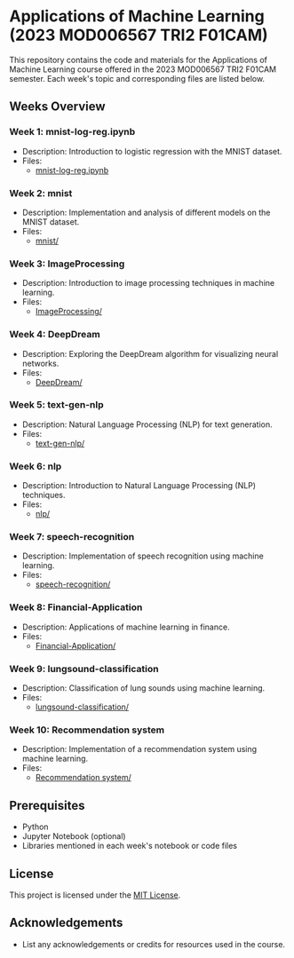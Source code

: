# Applications of Machine Learning (2023 MOD006567 TRI2 F01CAM)

This repository contains the code and materials for the Applications of Machine Learning course offered in the 2023 MOD006567 TRI2 F01CAM semester. Each week's topic and corresponding files are listed below.

## Weeks Overview

### Week 1: mnist-log-reg.ipynb

- Description: Introduction to logistic regression with the MNIST dataset.
- Files:
  - [mnist-log-reg.ipynb](week1/mnist-log-reg.ipynb)

### Week 2: mnist

- Description: Implementation and analysis of different models on the MNIST dataset.
- Files:
  - [mnist/](week2/)

### Week 3: ImageProcessing

- Description: Introduction to image processing techniques in machine learning.
- Files:
  - [ImageProcessing/](week3/)

### Week 4: DeepDream

- Description: Exploring the DeepDream algorithm for visualizing neural networks.
- Files:
  - [DeepDream/](week4/)

### Week 5: text-gen-nlp

- Description: Natural Language Processing (NLP) for text generation.
- Files:
  - [text-gen-nlp/](week5/)

### Week 6: nlp

- Description: Introduction to Natural Language Processing (NLP) techniques.
- Files:
  - [nlp/](week6/)

### Week 7: speech-recognition

- Description: Implementation of speech recognition using machine learning.
- Files:
  - [speech-recognition/](week7/)

### Week 8: Financial-Application

- Description: Applications of machine learning in finance.
- Files:
  - [Financial-Application/](week8/)

### Week 9: lungsound-classification

- Description: Classification of lung sounds using machine learning.
- Files:
  - [lungsound-classification/](week9/)

### Week 10: Recommendation system

- Description: Implementation of a recommendation system using machine learning.
- Files:
  - [Recommendation system/](week10/)

## Prerequisites

- Python
- Jupyter Notebook (optional)
- Libraries mentioned in each week's notebook or code files

## License

This project is licensed under the [MIT License](LICENSE).

## Acknowledgements

- List any acknowledgements or credits for resources used in the course.
